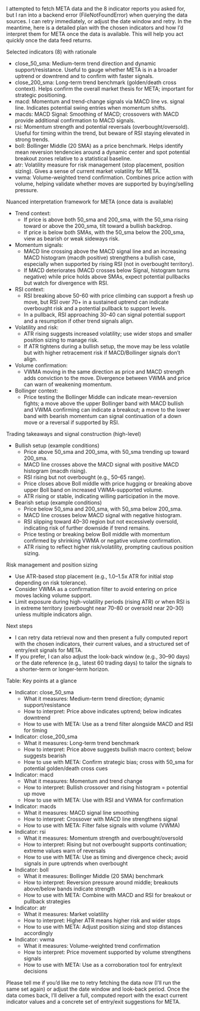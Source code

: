 I attempted to fetch META data and the 8 indicator reports you asked for, but I ran into a backend error (FileNotFoundError) when querying the data sources. I can retry immediately, or adjust the date window and retry. In the meantime, here is a detailed plan with the chosen indicators and how I’d interpret them for META once the data is available. This will help you act quickly once the data feed returns.

Selected indicators (8) with rationale
- close_50_sma: Medium-term trend direction and dynamic support/resistance. Useful to gauge whether META is in a broader uptrend or downtrend and to confirm with faster signals.
- close_200_sma: Long-term trend benchmark (golden/death cross context). Helps confirm the overall market thesis for META; important for strategic positioning.
- macd: Momentum and trend-change signals via MACD line vs. signal line. Indicates potential swing entries when momentum shifts.
- macds: MACD Signal: Smoothing of MACD; crossovers with MACD provide additional confirmation to MACD signals.
- rsi: Momentum strength and potential reversals (overbought/oversold). Useful for timing within the trend, but beware of RSI staying elevated in strong trends.
- boll: Bollinger Middle (20 SMA) as a price benchmark. Helps identify mean reversion tendencies around a dynamic center and spot potential breakout zones relative to a statistical baseline.
- atr: Volatility measure for risk management (stop placement, position sizing). Gives a sense of current market volatility for META.
- vwma: Volume-weighted trend confirmation. Combines price action with volume, helping validate whether moves are supported by buying/selling pressure.

Nuanced interpretation framework for META (once data is available)
- Trend context:
  - If price is above both 50_sma and 200_sma, with the 50_sma rising toward or above the 200_sma, tilt toward a bullish backdrop.
  - If price is below both SMAs, with the 50_sma below the 200_sma, view as bearish or weak sideways risk.
- Momentum signals:
  - MACD line crossing above the MACD signal line and an increasing MACD histogram (macdh positive) strengthens a bullish case, especially when supported by rising RSI (not in overbought territory).
  - If MACD deteriorates (MACD crosses below Signal, histogram turns negative) while price holds above SMAs, expect potential pullbacks but watch for divergence with RSI.
- RSI context:
  - RSI breaking above 50-60 with price climbing can support a fresh up move, but RSI over 70+ in a sustained uptrend can indicate overbought risk and a potential pullback to support levels.
  - In a pullback, RSI approaching 30-40 can signal potential support and a resumption if other trend signals align.
- Volatility and risk:
  - ATR rising suggests increased volatility; use wider stops and smaller position sizing to manage risk.
  - If ATR tightens during a bullish setup, the move may be less volatile but with higher retracement risk if MACD/Bollinger signals don’t align.
- Volume confirmation:
  - VWMA moving in the same direction as price and MACD strength adds conviction to the move. Divergence between VWMA and price can warn of weakening momentum.
- Bollinger context:
  - Price testing the Bollinger Middle can indicate mean-reversion fights; a move above the upper Bollinger band with MACD bullish and VWMA confirming can indicate a breakout; a move to the lower band with bearish momentum can signal continuation of a down move or a reversal if supported by RSI.

Trading takeaways and signal construction (high-level)
- Bullish setup (example conditions)
  - Price above 50_sma and 200_sma, with 50_sma trending up toward 200_sma.
  - MACD line crosses above the MACD signal with positive MACD histogram (macdh rising).
  - RSI rising but not overbought (e.g., 50–65 range).
  - Price closes above Boll middle with price hugging or breaking above upper Boll band on increased VWMA-supported volume.
  - ATR rising or stable, indicating willing participation in the move.
- Bearish setup (example conditions)
  - Price below 50_sma and 200_sma, with 50_sma below 200_sma.
  - MACD line crosses below MACD signal with negative histogram.
  - RSI slipping toward 40–30 region but not excessively oversold, indicating risk of further downside if trend remains.
  - Price testing or breaking below Boll middle with momentum confirmed by shrinking VWMA or negative volume confirmation.
  - ATR rising to reflect higher risk/volatility, prompting cautious position sizing.

Risk management and position sizing
- Use ATR-based stop placement (e.g., 1.0–1.5x ATR for initial stop depending on risk tolerance).
- Consider VWMA as a confirmation filter to avoid entering on price moves lacking volume support.
- Limit exposure during high-volatility periods (rising ATR) or when RSI is in extreme territory (overbought near 70–80 or oversold near 20–30) unless multiple indicators align.

Next steps
- I can retry data retrieval now and then present a fully computed report with the chosen indicators, their current values, and a structured set of entry/exit signals for META.
- If you prefer, I can also adjust the look-back window (e.g., 30–90 days) or the date reference (e.g., latest 60 trading days) to tailor the signals to a shorter-term or longer-term horizon.

Table: Key points at a glance
- Indicator: close_50_sma
  - What it measures: Medium-term trend direction; dynamic support/resistance
  - How to interpret: Price above indicates uptrend; below indicates downtrend
  - How to use with META: Use as a trend filter alongside MACD and RSI for timing
- Indicator: close_200_sma
  - What it measures: Long-term trend benchmark
  - How to interpret: Price above suggests bullish macro context; below suggests bearish
  - How to use with META: Confirm strategic bias; cross with 50_sma for potential golden/death cross cues
- Indicator: macd
  - What it measures: Momentum and trend change
  - How to interpret: Bullish crossover and rising histogram = potential up move
  - How to use with META: Use with RSI and VWMA for confirmation
- Indicator: macds
  - What it measures: MACD signal line smoothing
  - How to interpret: Crossover with MACD line strengthens signal
  - How to use with META: Filter false signals with volume (VWMA)
- Indicator: rsi
  - What it measures: Momentum strength and overbought/oversold
  - How to interpret: Rising but not overbought supports continuation; extreme values warn of reversals
  - How to use with META: Use as timing and divergence check; avoid signals in pure uptrends when overbought
- Indicator: boll
  - What it measures: Bollinger Middle (20 SMA) benchmark
  - How to interpret: Reversion pressure around middle; breakouts above/below bands indicate strength
  - How to use with META: Combine with MACD and RSI for breakout or pullback strategies
- Indicator: atr
  - What it measures: Market volatility
  - How to interpret: Higher ATR means higher risk and wider stops
  - How to use with META: Adjust position sizing and stop distances accordingly
- Indicator: vwma
  - What it measures: Volume-weighted trend confirmation
  - How to interpret: Price movement supported by volume strengthens signals
  - How to use with META: Use as a corroboration tool for entry/exit decisions

Please tell me if you’d like me to retry fetching the data now (I’ll run the same set again) or adjust the date window and look-back period. Once the data comes back, I’ll deliver a full, computed report with the exact current indicator values and a concrete set of entry/exit suggestions for META.
